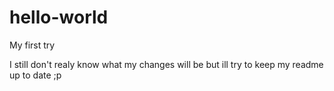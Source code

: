 # hello-world
My first try

I still don't realy know what my changes will be but ill try to keep my readme up to date ;p
